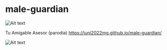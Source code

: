 # male-guardian
![Alt text](https://i.ibb.co/K2tnv7d/logo.png)

Tu Amigable Asesor (parodia)
https://juni2022mg.github.io/male-guardian/

![Alt text](https://i.ibb.co/M76BmTp/OIG.jpg)
